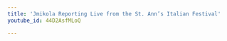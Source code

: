 ```yaml
---
title: 'Jmikola Reporting Live from the St. Ann’s Italian Festival'
youtube_id: 44D2AsfMLoQ

---
```

